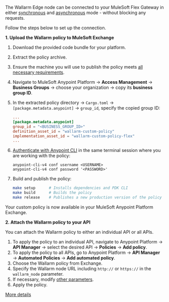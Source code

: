 # MuleSoft Flex for wizard

The Wallarm Edge node can be connected to your MuleSoft Flex Gateway in either [synchronous](../inline/overview.md) and [asynchronous](../oob/overview.md) mode - without blocking any requests.

Follow the steps below to set up the connection.

**1. Upload the Wallarm policy to MuleSoft Exchange**

1. Download the provided code bundle for your platform.
1. Extract the policy archive.
1. Ensure the machine you will use to publish the policy meets [all necessary requirements](mulesoft-flex.md#requirements).
1. Navigate to MuleSoft Anypoint Platform → **Access Management** → **Business Groups** → choose your organization → copy its **business group ID**.
1. In the extracted policy directory → `Cargo.toml` → `[package.metadata.anypoint]` → `group_id`, specify the copied group ID:

    ```toml
    ...
    [package.metadata.anypoint]
    group_id = "<BUSINESS_GROUP_ID>"
    definition_asset_id = "wallarm-custom-policy"
    implementation_asset_id = "wallarm-custom-policy-flex"
    ...
    ```
1. [Authenticate with Anypoint CLI](https://docs.mulesoft.com/anypoint-cli/latest/auth) in the same terminal session where you are working with the policy:

    ```
    anypoint-cli-v4 conf username <USERNAME>
    anypoint-cli-v4 conf password '<PASSWORD>'
    ```
1. Build and publish the policy:

    ```bash
    make setup      # Installs dependencies and PDK CLI
    make build      # Builds the policy
    make release    # Publishes a new production version of the policy to Anypoint
    ```

Your custom policy is now available in your MuleSoft Anypoint Platform Exchange.

**2. Attach the Wallarm policy to your API**

You can attach the Wallarm policy to either an individual API or all APIs.

1. To apply the policy to an individual API, navigate to Anypoint Platform → **API Manager** → select the desired API → **Policies** → **Add policy**.
1. To apply the policy to all APIs, go to Anypoint Platform → **API Manager** → **Automated Policies** → **Add automated policy**.
1. Choose the Wallarm policy from Exchange.
1. Specify the Wallarm node URL including `http://` or `https://` in the `wallarm_node` parameter.
1. If necessary, modify [other parameters](mulesoft-flex.md#configuration-options).
1. Apply the policy.

[More details](mulesoft-flex.md)

<style>
  h1#mulesoft-flex-for-wizard {
    display: none;
  }

  .md-footer {
    display: none;
  }

  .md-header {
    display: none;
  }

  .md-content__button {
    display: none;
  }

  .md-main {
    background-color: unset;
  }

  .md-grid {
    margin: unset;
  }

  button.md-top.md-icon {
    display: none;
  }

  .md-consent {
    display: none;
  }
</style>